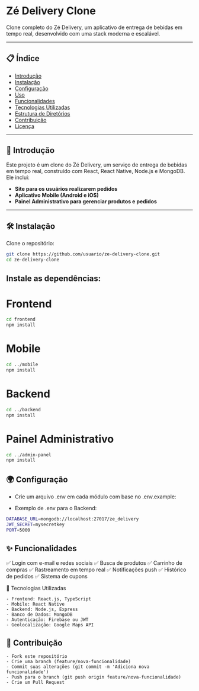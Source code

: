 # Zé Delivery Clone  

Clone completo do Zé Delivery, um aplicativo de entrega de bebidas em tempo real, desenvolvido com uma stack moderna e escalável.  

---

## 📋 **Índice**  
- [Introdução](#-introdução)  
- [Instalação](#-instalação)  
- [Configuração](#-configuração)  
- [Uso](#-uso)  
- [Funcionalidades](#-funcionalidades)  
- [Tecnologias Utilizadas](#-tecnologias-utilizadas)  
- [Estrutura de Diretórios](#-estrutura-de-diretórios)  
- [Contribuição](#-contribuição)  
- [Licença](#-licença)  

---

## 🚀 **Introdução**  
Este projeto é um clone do Zé Delivery, um serviço de entrega de bebidas em tempo real, construído com React, React Native, Node.js e MongoDB. Ele inclui:  
- **Site para os usuários realizarem pedidos**  
- **Aplicativo Mobile (Android e iOS)**  
- **Painel Administrativo para gerenciar produtos e pedidos**  

---

## 🛠️ **Instalação**  
Clone o repositório:  
```bash
git clone https://github.com/usuario/ze-delivery-clone.git
cd ze-delivery-clone
```

## Instale as dependências:

# Frontend
```bash
cd frontend
npm install
```

# Mobile
```bash
cd ../mobile
npm install
```

# Backend
```bash
cd ../backend
npm install
```

# Painel Administrativo
```bash
cd ../admin-panel
npm install
```

## 🌍 Configuração

- Crie um arquivo .env em cada módulo com base no .env.example:

- Exemplo de .env para o Backend:
```bash
DATABASE_URL=mongodb://localhost:27017/ze_delivery
JWT_SECRET=mysecretkey
PORT=5000
```

## ✨ Funcionalidades

✅ Login com e-mail e redes sociais
✅ Busca de produtos
✅ Carrinho de compras
✅ Rastreamento em tempo real
✅ Notificações push
✅ Histórico de pedidos
✅ Sistema de cupons

🧰 Tecnologias Utilizadas

    - Frontend: React.js, TypeScript
    - Mobile: React Native
    - Backend: Node.js, Express
    - Banco de Dados: MongoDB
    - Autenticação: Firebase ou JWT
    - Geolocalização: Google Maps API

## 👥 Contribuição

    - Fork este repositório
    - Crie uma branch (feature/nova-funcionalidade)
    - Commit suas alterações (git commit -m 'Adiciona nova funcionalidade')
    - Push para o branch (git push origin feature/nova-funcionalidade)
    - Crie um Pull Request